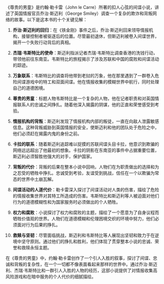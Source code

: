 《尊贵的男童》是约翰·勒卡雷（John le Carre）所著的扣人心弦的间谍小说，讲述了英国情报官员乔治·斯迈利（George Smiley）调查一个复杂的欺诈和背叛网络的故事。以下是这本书的十个关键见解：

1. **乔治·斯迈利的回归**：在《铁金刚》事件之后，乔治·斯迈利回来领导情报机构，接替控制者被驱逐后的位置。尽管最初退休，但斯迈利被卷入间谍世界，揭开一个失败行动背后的真相。

2. **杰瑞·韦斯特比的使命**：斯迈利指派记者杰瑞·韦斯特比调查香港的洗钱行动，带领他前往东南亚。韦斯特比的旅程揭示了涉及苏联和中国的腐败和间谍活动的踪迹。

3. **万象联系**：韦斯特比的调查将他带到老挝的万象，他在那里遇到了一群卷入危险间谍游戏中的特工和双面间谍。他在情报收集的模糊世界中航行，同时处理自己的道德困境。

4. **尊贵的男童**：标题人物韦斯特比是一个复杂的人物，他在记者职责和对英国情报联系人的忠诚之间挣扎。随着他深入揭露的阴谋，他的正直和荣誉感受到考验。

5. **情报机构的背叛**：斯迈利发现了情报机构内部的叛徒，一直在向敌人泄露敏感信息。这种背叛威胁到英国情报的安全，使斯迈利和他的团队处于危险之中，他们必须赶在揭露内鬼的身份之前。

6. **卡拉的联系**：随着斯迈利追踪难以捉摸的苏联间谍头目卡拉，他意识到欺骗的网络远远超出了他最初的想象。卡拉的阴影在东南亚的事件中占据重要位置，斯迈利必须智胜他强大的对手，保护国家。

7. **背叛的代价**：背叛的后果在整本小说中回响，人物们在为职责做出的选择和为之忍受的牺牲中挣扎。忠诚受到考验，友谊受到挑战，信任在一个以欺骗为常态的世界中土崩瓦解。

8. **间谍活动的人道代价**：勒卡雷深入探讨了间谍活动对人类的伤害，描绘了危险的情报收集世界对其特工所造成的伤害。韦斯特比和斯迈利等人被迫面对他们行为的道德模糊性和为国家服务时必须做出的个人牺牲。

9. **权力和腐败**：小说探讨了权力和腐败的主题，描绘了一个愿意为了自身议程而牺牲价值观的世界。人物们在道德模糊和伦理困境交织的环境中努力，他们必须面对行为后果的挣扎。

10. **救赎与坚韧**：尽管面临挑战，斯迈利和韦斯特比等人展现出坚韧和致力于在逆境中坚守原则。通过他们的挣扎和胜利，他们体现了贯穿整本小说的忠诚、荣誉和救赎永恒主题。

在《尊贵的男童》中，约翰·勒卡雷创作了一个引人入胜的叙事，探讨了间谍、忠诚和背叛的复杂性，在一个一切都不像表面看起来那样的世界中。通过乔治·斯迈利、杰瑞·韦斯特比和一群引人入胜的人物的经历，这部小说提供了对情报收集高风险游戏和在暗中服务的个人代价的细腻描绘。